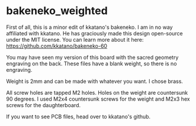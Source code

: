 # bakeneko_weighted

First of all, this is a minor edit of kkatano's bakeneko. I am in no way affiliated with kkatano. He has graciously made this design open-source under the MIT license.
You can learn more about it here: https://github.com/kkatano/bakeneko-60


You may have seen my version of this board with the sacred geometry engraving on the back. These files have a blank weight, so there is no engraving.

Weight is 2mm and can be made with whatever you want. I chose brass.

All screw holes are tapped M2 holes.
Holes on the weight are countersunk 90 degrees.
I used M2x4 countersunk screws for the weight and M2x3 hex screws for the daughterboard.

If you want to see PCB files, head over to kkatano's github.
